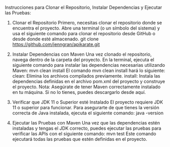 Instrucciones para Clonar el Repositorio, Instalar Dependencias y Ejecutar las Pruebas:
1. Clonar el Repositorio
Primero, necesitas clonar el repositorio donde se encuentra el proyecto. Abre una terminal (o un símbolo del sistema) y usa el siguiente comando para clonar el repositorio desde GitHub o desde donde esté almacenado.
git clone https://github.com/jenngran/apikarate.git

3. Instalar Dependencias con Maven
Una vez clonado el repositorio, navega dentro de la carpeta del proyecto. En la terminal, ejecuta el siguiente comando para instalar las dependencias necesarias utilizando Maven:
mvn clean install
El comando mvn clean install hará lo siguiente:
clean: Elimina los archivos compilados previamente.
install: Instala las dependencias definidas en el archivo pom.xml del proyecto y construye el proyecto.
Nota: Asegúrate de tener Maven correctamente instalado en tu máquina. Si no lo tienes, puedes descargarlo desde aquí.

4. Verificar que JDK 11 o Superior esté Instalado
El proyecto requiere JDK 11 o superior para funcionar. Para asegurarte de que tienes la versión correcta de Java instalada, ejecuta el siguiente comando:
java -version

5. Ejecutar las Pruebas con Maven
Una vez que las dependencias estén instaladas y tengas el JDK correcto, puedes ejecutar las pruebas para verificar las APIs con el siguiente comando:
mvn test
Este comando ejecutará todas las pruebas que estén definidas en el proyecto.
